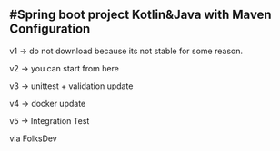 
#Spring boot project Kotlin&Java with Maven Configuration
-------------------------------------------------------------

v1 -> do not download because its not stable for some reason.

v2 -> you can start from here

v3 -> unittest + validation update

v4 -> docker update

v5 -> Integration Test



via FolksDev
